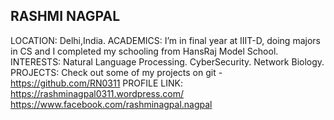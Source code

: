 RASHMI NAGPAL
-------------------------------------------------------
LOCATION:
Delhi,India.
ACADEMICS:
I’m in final year at IIIT-D, doing majors in CS and I completed my schooling from HansRaj Model School.
INTERESTS:
Natural Language Processing.
CyberSecurity.
Network Biology.
PROJECTS:
Check out some of my projects on git - https://github.com/RN0311
PROFILE LINK:
https://rashminagpal0311.wordpress.com/
https://www.facebook.com/rashminagpal.nagpal



